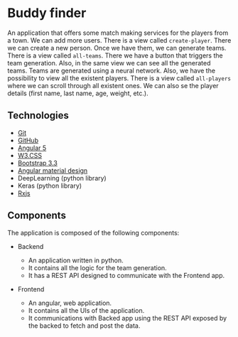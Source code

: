 # Buddy finder
An application that offers some match making services for the players from a town. We can add more users. There is a view called ```create-player```. There we can create a new person. Once we have them, we can generate teams. There is a view called ```all-teams```. There we have a button that triggers the team generation. Also, in the same view we can see all the generated teams. Teams are generated using a neural network. Also, we have the possibility to view all the existent players. There is a view called ```all-players``` where we can scroll through all existent ones. We can also se the player details (first name, last name, age, weight, etc.). 
  
## Technologies

* [Git](https://git-scm.com/)
* [GitHub](https://github.com)
* [Angular 5](https://angular.io)
* [W3.CSS](https://www.w3schools.com/w3css/)
* [Bootstrap 3.3](https://getbootstrap.com/docs/3.3)
* [Angular material design](https://material.angular.io)
* DeepLearning (python library)
* Keras (python library)
* [Rxjs](https://rxjs-dev.firebaseapp.com/)


## Components
The application is composed of the following components:

* Backend
    * An application written in python.
    * It contains all the logic for the team generation.
    * It has a REST API designed to communicate with the Frontend app.
    
* Frontend
    * An angular, web application.
    * It contains all the UIs of the application.
    * It communications with Backed app using the REST API exposed by the backed to fetch and post the data.
